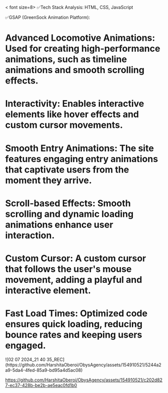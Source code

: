 < font size=8>
✅Tech Stack Analysis:
HTML, CSS, JavaScript

✅GSAP (GreenSock Animation Platform):

# Advanced Locomotive Animations: Used for creating high-performance animations, such as timeline animations and smooth scrolling effects.

# Interactivity: Enables interactive elements like hover effects and custom cursor movements.

# Smooth Entry Animations: The site features engaging entry animations that captivate users from the moment they arrive.

# Scroll-based Effects: Smooth scrolling and dynamic loading animations enhance user interaction.

# Custom Cursor: A custom cursor that follows the user's mouse movement, adding a playful and interactive element.

# Fast Load Times: Optimized code ensures quick loading, reducing bounce rates and keeping users engaged.
</font>
![02 07 2024_21 40 35_REC](https://github.com/HarshitaOberoi/ObysAgency/assets/154910521/5244a2a9-5da4-4fed-85a9-bd95a4d5ac08)


https://github.com/HarshitaOberoi/ObysAgency/assets/154910521/c202d827-ec37-428b-be2b-ae5eac0fd1b0



